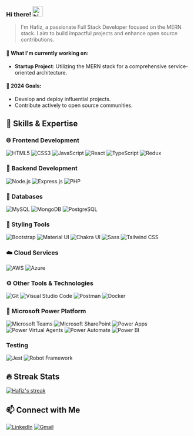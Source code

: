 ### Hi there! <img src="https://user-images.githubusercontent.com/1303154/88677602-1635ba80-d120-11ea-84d8-d263ba5fc3c0.gif" width="28px" height="28px" alt="hi">

> I'm Hafiz, a passionate Full Stack Developer focused on the MERN stack. I aim to build impactful projects and enhance open source contributions.

#### 🌱 What I'm currently working on:

- **Startup Project**: Utilizing the MERN stack for a comprehensive service-oriented architecture.

#### 🔭 2024 Goals:

- Develop and deploy influential projects.
- Contribute actively to open source communities.

## 🚀 Skills & Expertise

### 🌐 Frontend Development

![HTML5](https://img.shields.io/badge/HTML5-E34F26?style=flat-square&logo=html5&logoColor=white) ![CSS3](https://img.shields.io/badge/CSS3-1572B6?style=flat-square&logo=css3&logoColor=white) ![JavaScript](https://img.shields.io/badge/JavaScript-F7DF1E?style=flat-square&logo=javascript&logoColor=black) ![React](https://img.shields.io/badge/React-61DAFB?style=flat-square&logo=react&logoColor=white) ![TypeScript](https://img.shields.io/badge/TypeScript-3178C6?style=flat-square&logo=typescript&logoColor=white) ![Redux](https://img.shields.io/badge/Redux-764ABC?style=flat-square&logo=Redux&logoColor=white)

### 🔧 Backend Development

![Node.js](https://img.shields.io/badge/Node.js-339933?style=flat-square&logo=node.js&logoColor=white) ![Express.js](https://img.shields.io/badge/Express.js-000000?style=flat-square&logo=express&logoColor=white) ![PHP](https://img.shields.io/badge/PHP-777BB4?style=flat-square&logo=php&logoColor=white)

### 💾 Databases

![MySQL](https://img.shields.io/badge/MySQL-4479A1?style=flat-square&logo=mysql&logoColor=white) ![MongoDB](https://img.shields.io/badge/MongoDB-47A248?style=flat-square&logo=mongodb&logoColor=white) ![PostgreSQL](https://img.shields.io/badge/PostgreSQL-4169E1?style=flat-square&logo=postgresql&logoColor=white)

### 🎨 Styling Tools

![Bootstrap](https://img.shields.io/badge/Bootstrap-7952B3?style=flat-square&logo=Bootstrap&logoColor=white) ![Material UI](https://img.shields.io/badge/Material_UI-007FFF?style=flat-square&logo=material-ui&logoColor=white) ![Chakra UI](https://img.shields.io/badge/Chakra_UI-319795?style=flat-square&logo=chakra-ui&logoColor=white) ![Sass](https://img.shields.io/badge/Sass-CC6699?style=flat-square&logo=sass&logoColor=white) ![Tailwind CSS](https://img.shields.io/badge/Tailwind_CSS-06B6D4?style=flat-square&logo=Tailwindcss&logoColor=white)

### ☁️ Cloud Services

![AWS](https://img.shields.io/badge/AWS-232F3E?style=flat-square&logo=amazon-aws&logoColor=white) ![Azure](https://img.shields.io/badge/Azure-0078D4?style=flat-square&logo=microsoft-azure&logoColor=white)

### ⚙️ Other Tools & Technologies

![Git](https://img.shields.io/badge/Git-F05033?style=flat-square&logo=git&logoColor=white) ![Visual Studio Code](https://img.shields.io/badge/Visual_Studio_Code-0078d7?style=flat-square&logo=visual-studio-code&logoColor=white) ![Postman](https://img.shields.io/badge/Postman-FFDF18?style=flat-square&logo=postman&logoColor=black) ![Docker](https://img.shields.io/badge/Docker-2496ED?style=flat-square&logo=docker&logoColor=white)

### 💼 Microsoft Power Platform

![Microsoft Teams](https://img.shields.io/badge/Microsoft_Teams-6264A7?style=flat-square&logo=microsoftTeams&logoColor=white) ![Microsoft SharePoint](https://img.shields.io/badge/Microsoft_SharePoint-0078D4?style=flat-square&logo=microsoftSharePoint&logoColor=white) ![Power Apps](https://img.shields.io/badge/Power_Apps-742774?style=flat-square&logo=powerApps&logoColor=white) ![Power Virtual Agents](https://img.shields.io/badge/Power_Virtual_Agents-0B556A?style=flat-square&logo=powerVirtualAgents&logoColor=white) ![Power Automate](https://img.shields.io/badge/Power_Automate-0066FF?style=flat-square&logo=powerAutomate&logoColor=white) ![Power BI](https://img.shields.io/badge/Power_BI-F2C811?style=flat-square&logo=powerbi&logoColor=black)

### Testing

![Jest](https://img.shields.io/badge/Jest-C21325?style=flat-square&logo=jest&logoColor=white) ![Robot Framework](https://img.shields.io/badge/Robot_Framework-000000?style=flat-square&logo=robotframework&logoColor=white)

## 🔥 Streak Stats

<p align="left">
  <a href="https://github.com/hafizkh/github-readme-streak-stats">
    <img title="🔥 Get streak stats for your profile at git.io/streak-stats" alt="Hafiz's streak" src="https://github-readme-streak-stats.herokuapp.com?user=hafizkh&theme=monokai-metallian&hide_border=true"/>
  </a>
</p>

## 📫 Connect with Me

[![LinkedIn](https://img.shields.io/badge/-LinkedIn-0e76a8?style=flat&labelColor=0e76a8&logo=linkedin&logoColor=white)](https://www.linkedin.com/in/hafiz-javid/)
[![Gmail](https://img.shields.io/badge/-Gmail-c0392b?style=flat&labelColor=c0392b&logo=gmail&logoColor=white)](mailto:hafizjavid471@gmail.com)

